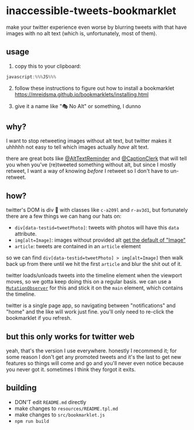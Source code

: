 # inaccessible-tweets-bookmarklet


make your twitter experience even worse by blurring tweets with that have images with no alt text (which is, unfortunately, most of them).


## usage

1. copy this to your clipboard:
```js
javascript:%%%JS%%%
```
2. follow these instructions to figure out how to install a bookmarklet https://mreidsma.github.io/bookmarklets/installing.html

3. give it a name like "🎭 No Alt" or something, I dunno


## why?


I want to stop retweeting images without alt text, but twitter makes it uhhhhh not easy to tell which images actually *have* alt text.

there are great bots like [@AltTextReminder](https://twitter.com/AltTxtReminder) and [@CaptionClerk](https://twitter.com/CaptionClerk) that will tell you when you've (re)tweeted something without alt, but since I mostly retweet, I want a way of knowing *before* I retweet so I don't have to un-retweet.


## how?

twitter's DOM is div 🍲 with classes like `c-a209l` and `r-av3d1`, but fortunately there are a few things we can hang our hats on:

- `div[data-testid=tweetPhoto]`: tweets with photos will have this `data` attribute.
- `img[alt=Image]`: images without provided alt [get the default of "Image"](https://twitter.com/thingskatedid/status/1360331792067166208)
- `article`: tweets are contained in an `article` element

so we can find `div[data-testid=tweetPhoto] > img[alt=Image]` then walk back up from there until we hit the first `article` and blur the shit out of it.

twitter loads/unloads tweets into the timeline element when the viewport moves, so we gotta keep doing this on a regular basis. we can use a [`MutationObserver`](https://developer.mozilla.org/en-US/docs/Web/API/MutationObserver) for this and stick it on the `main` element, which contains the timeline.

twitter is a single page app, so navigating between "notifications" and "home" and the like will work just fine. you'll only need to re-click the bookmarklet if you refresh.

## but this only works for twitter web


yeah, that's the version I use everywhere. honestly I recommend it; for some reason I don't get any promoted tweets and it's the last to get new features so things will come and go and you'll never even notice because you never got it. sometimes I think they forgot it exits.


## building

- DON'T edit `README.md` directly
- make changes to `resources/README.tpl.md`
- make changes to `src/bookmarklet.js`
- `npm run build`

